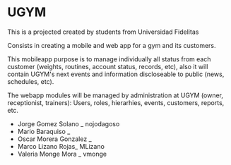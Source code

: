 # UGYM
This is a projected created by students from Universidad Fidelitas

Consists in creating a mobile and web app for a gym and its customers. 

This mobileapp purpose is to manage individually all status from each customer (weights, routines, account status, records, etc), 
also it will contain UGYM's next events and information discloseable to public (news, schedules, etc). 

The webapp modules will be managed by administration at UGYM (owner, receptionist, trainers): 
Users, roles, hierarhies, events, customers, reports, etc.



- Jorge Gomez Solano _ nojodagoso
- Mario Baraquiso _ 
- Oscar Morera Gonzalez _ 
- Marco Lizano Rojas_ MLizano
- Valeria Monge Mora _ vmonge

